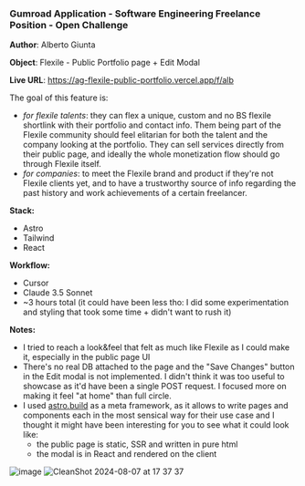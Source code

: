 ### Gumroad Application - Software Engineering Freelance Position - Open Challenge

**Author**: Alberto Giunta

**Object**: Flexile - Public Portfolio page + Edit Modal

**Live URL**: https://ag-flexile-public-portfolio.vercel.app/f/alb

The goal of this feature is:

- _for flexile talents_: they can flex a unique, custom and no BS flexile shortlink with their portfolio and contact info. Them being part of the Flexile community should feel elitarian for both the talent and the company looking at the portfolio. They can sell services directly from their public page, and ideally the whole monetization flow should go through Flexile itself.
- _for companies_: to meet the Flexile brand and product if they're not Flexile clients yet, and to have a trustworthy source of info regarding the past history and work achievements of a certain freelancer.

**Stack:**

- Astro
- Tailwind
- React

**Workflow:**

- Cursor
- Claude 3.5 Sonnet
- ~3 hours total (it could have been less tho: I did some experimentation and styling that took some time + didn't want to rush it)

**Notes:**

- I tried to reach a look&feel that felt as much like Flexile as I could make it, especially in the public page UI
- There's no real DB attached to the page and the "Save Changes" button in the Edit modal is not implemented. I didn't think it was too useful to showcase as it'd have been a single POST request. I focused more on making it feel "at home" than full circle.
- I used [astro.build](https://astro.build/) as a meta framework, as it allows to write pages and components each in the most sensical way for their use case and I thought it might have been interesting for you to see what it could look like:
  - the public page is static, SSR and written in pure html
  - the modal is in React and rendered on the client

![image](https://github.com/user-attachments/assets/409ba0bb-82e0-4c36-b844-c005d95e6161)
![CleanShot 2024-08-07 at 17 37 37](https://github.com/user-attachments/assets/d88a4cbd-5046-4755-b317-91427a47d534)
